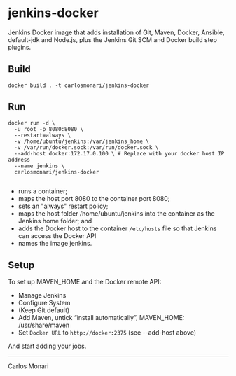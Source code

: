 # jenkins-docker
Jenkins Docker image that adds installation of Git, Maven, Docker, Ansible, default-jdk and Node.js, plus the Jenkins Git SCM and Docker build step plugins.

## Build

```
docker build . -t carlosmonari/jenkins-docker

```
## Run

```
docker run -d \
  -u root -p 8080:8080 \
  --restart=always \
  -v /home/ubuntu/jenkins:/var/jenkins_home \
  -v /var/run/docker.sock:/var/run/docker.sock \
  --add-host docker:172.17.0.100 \ # Replace with your docker host IP address
  --name jenkins \
  carlosmonari/jenkins-docker  
  
```

 * runs a container;
 * maps the host port 8080 to the container port 8080;
 * sets an "always" restart policy;
 * maps the host folder /home/ubuntu/jenkins into the container as the Jenkins home folder; and
 * adds the Docker host to the container `/etc/hosts` file so that Jenkins can access the Docker API
 * names the image jenkins.

## Setup

To set up MAVEN_HOME and the Docker remote API:
 * Manage Jenkins
 * Configure System
 * (Keep Git default)
 * Add Maven, untick “install automatically”, MAVEN_HOME: /usr/share/maven
 * Set `Docker URL` to `http://docker:2375` (see --add-host above)

And start adding your jobs.

---

Carlos Monari
